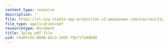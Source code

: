 ```yaml
---
content_type: resource
description: ''
file: https://ol-ocw-studio-app-production.s3.amazonaws.com/courses/21g-107-chinese-i-streamlined-fall-2014/c6a0fc6500d082c3196579e71fa9db49_FtIdQUcZlWU.pdf
file_type: application/pdf
resourcetype: Document
title: 3play pdf file
uid: c6a0fc65-00d0-82c3-1965-79e71fa9db49
---
```

